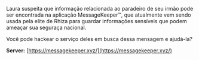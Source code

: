 Laura suspeita que informação relacionada ao paradeiro de seu irmão pode ser encontrada na aplicação MessageKeeper™, que atualmente vem sendo usada pela elite de Rhiza para guardar informações sensíveis que podem ameaçar sua seguraça nacional.

Você pode hackear o serviço deles em busca dessa mensagem e ajudá-la?

**Server:** [https://messagekeeper.xyz/](https://messagekeeper.xyz/)

